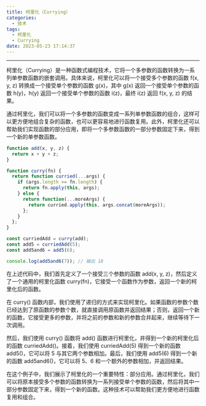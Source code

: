 ```yaml
---
title: 柯里化（Currying）
categories:
  - 技术
tags:
  - 柯里化
  - Currying
date: 2023-05-23 17:14:37
---
```


---
柯里化（Currying）是一种函数式编程技术，它将一个多参数的函数转换为一系列单参数函数的嵌套调用。具体来说，柯里化可以将一个接受多个参数的函数 f(x, y, z) 转换成一个接受单个参数的函数 g(x)，其中 g(x) 返回一个接受单个参数的函数 h(y)，h(y) 返回一个接受单个参数的函数 i(z)，最终 i(z) 返回 f(x, y, z) 的结果。

通过柯里化，我们可以将一个多参数的函数变成一系列单参数函数的组合，这样可以更方便地组合复杂的函数，也可以更容易地进行函数复用。此外，柯里化还可以帮助我们实现函数的部分应用，即将一个多参数函数的一部分参数固定下来，得到一个新的单参数函数。
<!-- more -->
```javascript
function add(x, y, z) {
  return x + y + z;
}

function curry(fn) {
  return function curried(...args) {
    if (args.length >= fn.length) {
      return fn.apply(this, args);
    } else {
      return function(...moreArgs) {
        return curried.apply(this, args.concat(moreArgs));
      };
    }
  };
}

const curriedAdd = curry(add);
const add5 = curriedAdd(5);
const add5and6 = add5(6);

console.log(add5and6(7)); // 输出 18
```
在上述代码中，我们首先定义了一个接受三个参数的函数 add(x, y, z)，然后定义了一个通用的柯里化函数 curry(fn)，它接受一个函数作为参数，返回一个新的柯里化后的函数。

在 curry() 函数内部，我们使用了递归的方式来实现柯里化。如果函数的参数个数已经达到了原函数的参数个数，就直接调用原函数并返回结果；否则，返回一个新的函数，它接受更多的参数，并将之前的参数和新的参数合并起来，继续等待下一次调用。

然后，我们使用 curry() 函数将 add() 函数进行柯里化，并得到一个新的柯里化后的函数 curriedAdd()。接着，我们使用 curriedAdd(5) 得到一个新的函数 add5()，它可以将 5 与其它两个参数相加。最后，我们使用 add5(6) 得到一个新的函数 add5and6()，它可以将 5、6 和一个额外的参数相加，并返回结果。

在这个例子中，我们展示了柯里化的一个重要特性：部分应用。通过柯里化，我们可以将原本接受多个参数的函数转换为一系列接受单个参数的函数，然后将其中一部分参数固定下来，得到一个新的函数。这种技术可以帮助我们更方便地进行函数复用和组合。
